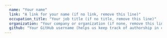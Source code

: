 ```yaml
---
  name: "Your name"
  link: "A link for your name (if no link, remove this line)"
  occupation_title: "Your job title (if no title, remove this line)"
  organization: "Your company or organization (if none, remove this line)"
  github: "Your GitHub username (helps us keep track of authorship in case we have to commit your signature for you)"
---
```


